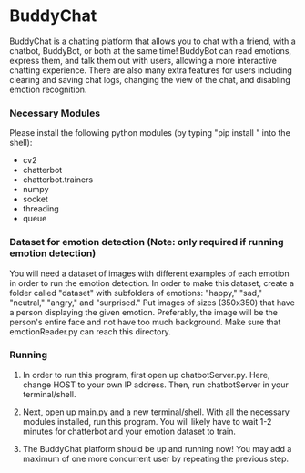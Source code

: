 # BuddyChat
BuddyChat is a chatting platform that allows you to chat with a friend, with a chatbot, BuddyBot, or both at the same time! BuddyBot can read emotions, express them, and talk them out with users, allowing a more interactive chatting experience. There are also many extra features for users including clearing and saving chat logs, changing the view of the chat, and disabling emotion recognition. 

### Necessary Modules
Please install the following python modules (by typing "pip install <module>" into the shell):
 * cv2
 * chatterbot
 * chatterbot.trainers
 * numpy
 * socket
 * threading
 * queue

### Dataset for emotion detection (Note: only required if running emotion detection)
You will need a dataset of images with different examples of each emotion in order to run the emotion detection. In order to make this dataset, create a folder called "dataset" with subfolders of emotions: "happy," "sad," "neutral," "angry," and "surprised." Put images of sizes (350x350) that have a person displaying the given emotion. Preferably, the image will be the person's entire face and not have too much background. Make sure that emotionReader.py can reach this directory.

### Running
1. In order to run this program, first open up chatbotServer.py. Here, change HOST to your own IP address. Then, run chatbotServer in your terminal/shell.
  
2. Next, open up main.py and a new terminal/shell. With all the necessary modules installed, run this program. You will likely have to wait 1-2 minutes for chatterbot and your emotion dataset to train. 

3. The BuddyChat platform should be up and running now! You may add a maximum of one more concurrent user by repeating the previous step. 

